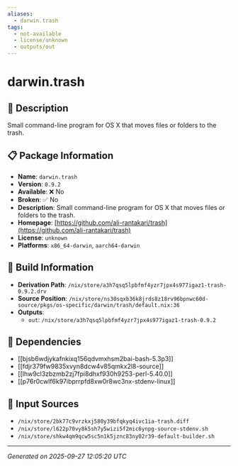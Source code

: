 ```yaml
---
aliases:
  - darwin.trash
tags:
  - not-available
  - license/unknown
  - outputs/out
---
```


# darwin.trash

## 📝 Description

Small command-line program for OS X that moves files or
    folders to the trash.

## 📋 Package Information

- **Name**: `darwin.trash`
- **Version**: `0.9.2`
- **Available**: ❌ No
- **Broken**: ✅ No
- **Description**: Small command-line program for OS X that moves files or
    folders to the trash.
- **Homepage**: [https://github.com/ali-rantakari/trash](https://github.com/ali-rantakari/trash)
- **License**: `unknown`
- **Platforms**: `x86_64-darwin`, `aarch64-darwin`

## 🔧 Build Information

- **Derivation Path**: `/nix/store/a3h7qsq5lpbfmf4yzr7jpx4s977igaz1-trash-0.9.2.drv`
- **Source Position**: `/nix/store/ns30sqxb36k8jrds8z18rv96bpnwc60d-source/pkgs/os-specific/darwin/trash/default.nix:36`
- **Outputs**:
  - `out`:  `/nix/store/a3h7qsq5lpbfmf4yzr7jpx4s977igaz1-trash-0.9.2`

## 🔗 Dependencies

- [[bjsb6wdjykafnkixq156qdvmxhsm2bai-bash-5.3p3]]
- [[fdjr379fw9835xvyn8dcw4v85qmkx2l8-source]]
- [[lhw9cl3zbzmb2zj7fpi8dhxf930h9253-perl-5.40.0]]
- [[p76r0cwlf6k97ibprrpfd8xw0r8wc3nx-stdenv-linux]]

## 📁 Input Sources

- `/nix/store/2bk77c9vrzkxj580y39bfqkyq4ivc1ia-trash.diff`
- `/nix/store/l622p70vy8k5sh7y5wizi5f2mic6ynpg-source-stdenv.sh`
- `/nix/store/shkw4qm9qcw5sc5n1k5jznc83ny02r39-default-builder.sh`

---
*Generated on 2025-09-27 12:05:20 UTC*
